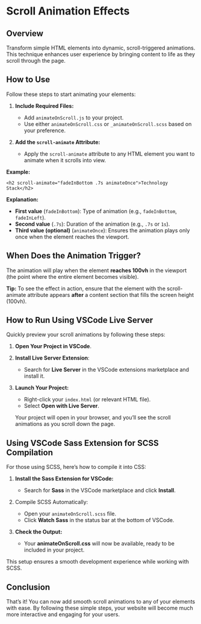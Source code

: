 # Scroll Animation Effects

## Overview

Transform simple HTML elements into dynamic, scroll-triggered animations. This technique enhances user experience by bringing content to life as they scroll through the page.

## How to Use

Follow these steps to start animating your elements:

1. **Include Required Files:**

   - Add `animateOnScroll.js` to your project.
   - Use either `animateOnScroll.css` or `_animateOnScroll.scss` based on your preference.

2. **Add the `scroll-animate` Attribute:**

   - Apply the `scroll-animate` attribute to any HTML element you want to animate when it scrolls into view.

**Example:**

`<h2 scroll-animate="fadeInBottom .7s animateOnce">Technology Stack</h2>`

**Explanation:**

- **First value** (`fadeInBottom`): Type of animation (e.g., `fadeInBottom`, `fadeInLeft`).
- **Second value** (`.7s`): Duration of the animation (e.g., `.7s` or `1s`).
- **Third value (optional)** (`animateOnce`): Ensures the animation plays only once when the element reaches the viewport.

## When Does the Animation Trigger?

The animation will play when the element **reaches 100vh** in the viewport (the point where the entire element becomes visible).

**Tip:** To see the effect in action, ensure that the element with the scroll-animate attribute appears **after** a content section that fills the screen height (100vh).

## How to Run Using VSCode Live Server

Quickly preview your scroll animations by following these steps:

1. **Open Your Project in VSCode**.
2. **Install Live Server Extension**:

   - Search for **Live Server** in the VSCode extensions marketplace and install it.

3. **Launch Your Project:**

   - Right-click your `index.html` (or relevant HTML file).
   - Select **Open with Live Server**.

   Your project will open in your browser, and you’ll see the scroll animations as you scroll down the page.

## Using VSCode Sass Extension for SCSS Compilation

For those using SCSS, here’s how to compile it into CSS:

1. **Install the Sass Extension for VSCode:**

   - Search for **Sass** in the VSCode marketplace and click **Install**.

2. Compile SCSS Automatically:

   - Open your `animateOnScroll.scss` file.
   - Click **Watch Sass** in the status bar at the bottom of VSCode.

3. **Check the Output:**

   - Your **animateOnScroll.css** will now be available, ready to be included in your project.

This setup ensures a smooth development experience while working with SCSS.

## Conclusion

That’s it! You can now add smooth scroll animations to any of your elements with ease. By following these simple steps, your website will become much more interactive and engaging for your users.
